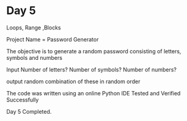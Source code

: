 # Day 5
Loops, Range ,Blocks

Project Name = Password Generator

The objective is to generate a random password consisting of letters, symbols and numbers

Input
Number of letters?
Number of symbols?
Number of numbers?

output
random combination of these in random order

The code was written using an online Python IDE
Tested and Verified Successfully

Day 5 Completed.